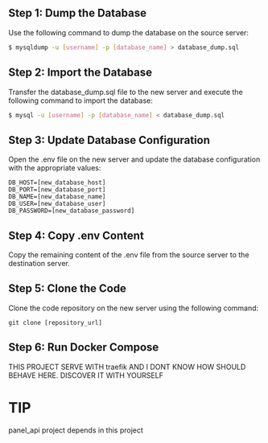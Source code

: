 ## Step 1: Dump the Database
Use the following command to dump the database on the source server:
```bash
$ mysqldump -u [username] -p [database_name] > database_dump.sql
```

## Step 2: Import the Database
Transfer the database_dump.sql file to the new server and execute the following command to import the database:
```bash
$ mysql -u [username] -p [database_name] < database_dump.sql
```

## Step 3: Update Database Configuration
Open the .env file on the new server and update the database configuration with the appropriate values:

```
DB_HOST=[new_database_host]
DB_PORT=[new_database_port]
DB_NAME=[new_database_name]
DB_USER=[new_database_user]
DB_PASSWORD=[new_database_password]
```

## Step 4: Copy .env Content
Copy the remaining content of the .env file from the source server to the destination server.

## Step 5: Clone the Code
Clone the code repository on the new server using the following command:
```
git clone [repository_url]
```

## Step 6: Run Docker Compose
THIS PROJECT SERVE WITH traefik AND I DONT KNOW HOW SHOULD BEHAVE HERE. DISCOVER IT WITH YOURSELF


# TIP
panel_api project depends in this project